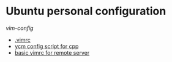 # Ubuntu personal configuration
*vim-config* 
- [.vimrc](./vim-config/.vimrc)
- [ycm config script for cpp](./vim-config/cpp/.ycm_extra_conf.py)
- [basic vimrc for remote server](https://github.com/amix/vimrc/blob/master/vimrcs/basic.vim)
